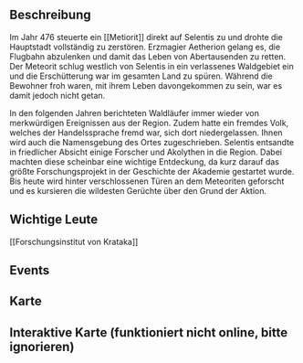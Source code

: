 ## Beschreibung
Im Jahr 476 steuerte ein [[Metiorit]] direkt auf Selentis zu und drohte die Hauptstadt vollständig zu zerstören. Erzmagier Aetherion gelang es, die Flugbahn abzulenken und damit das Leben von Abertausenden zu retten. Der Meteorit schlug westlich von Selentis in ein verlassenes Waldgebiet ein und die Erschütterung war im gesamten Land zu spüren. Während die Bewohner froh waren, mit ihrem Leben davongekommen zu sein, war es damit jedoch nicht getan.

In den folgenden Jahren berichteten Waldläufer immer wieder von merkwürdigen Ereignissen aus der Region. Zudem hatte ein fremdes Volk, welches der Handelssprache fremd war, sich dort niedergelassen. Ihnen wird auch die Namensgebung des Ortes zugeschrieben. Selentis entsandte in friedlicher Absicht einige Forscher und Akolythen in die Region. Dabei machten diese scheinbar eine wichtige Entdeckung, da kurz darauf das größte Forschungsprojekt in der Geschichte der Akademie gestartet wurde. Bis heute wird hinter verschlossenen Türen an dem Meteoriten geforscht und es kursieren die wildesten Gerüchte über den Grund der Aktion.

## Wichtige Leute
[[Forschungsinstitut von Krataka]]

## Events


## Karte


## Interaktive Karte (funktioniert nicht online, bitte ignorieren)